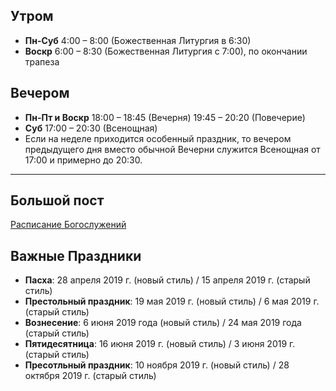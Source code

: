 ## Утром
- **Пн-Суб** 4:00 – 8:00 (Божественная Литургия в 6:30)
- **Воскр** 6:00 – 8:30 (Божественная Литургия с 7:00), по окончании трапеза

## Вечером
- **Пн-Пт и Воскр** 18:00 – 18:45 (Вечерня) 19:45 – 20:20 (Повечерие)
- **Суб** 17:00 – 20:30 (Всенощная)
- Если на неделе приходится особенный праздник, то вечером предыдущего дня вместо обычной Вечерни служится Всенощная от 17:00 и примерно до 20:30.

<hr>

## Большой пост
[Расписание Богослужений](https://www.hiobmon.org/ru/2019/03/10/%D0%BF%D0%B5%D1%80%D0%B2%D0%B0%D1%8F-%D0%BD%D0%B5%D0%B4%D0%B5%D0%BB%D1%8F-%D0%B2%D0%B5%D0%BB%D0%B8%D0%BA%D0%BE%D0%B3%D0%BE-%D0%BF%D0%BE%D1%81%D1%82%D0%B0/)

## Важные Праздники
- **Пасха**: 28 апреля 2019 г. (новый стиль) / 15 апреля 2019 г. (старый стиль)
- **Престольный праздник**: 19 мая 2019 г. (новый стиль) / 6 мая 2019 г. (старый стиль)
- **Вознесение**: 6 июня 2019 года (новый стиль) / 24 мая 2019 года (старый стиль)
- **Пятидесятница**: 16 июня 2019 г. (новый стиль) / 3 июня 2019 г. (старый стиль)
- **Пресотльный праздник**: 10 ноября 2019 г. (новый стиль) / 28 октября 2019 г. (старый стиль)
